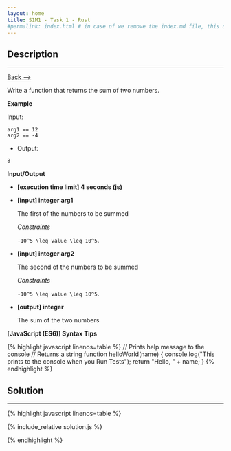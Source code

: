 ```yaml
---
layout: home
title: S1M1 - Task 1 - Rust
#permalink: index.html # in case of we remove the index.md file, this doc will be the index page
---
```


<div class="row">
<div class="columnStmt" markdown="1">

## Description
------

[Back --> ](../README.md) 

Write a function that returns the sum of two numbers.

**Example**

Input:
```
arg1 == 12
arg2 == -4
```
-   Output:
```
8
```

**Input/Output**

* **[execution time limit] 4 seconds (js)**

* **[input] integer arg1**

    The first of the numbers to be summed

    *Constraints*

    <code type='math/tex'>-10^5 \leq value \leq 10^5</code>.

* **[input] integer arg2**

    The second of the numbers to be summed

    *Constraints*

   <code type='math/tex'>-10^5 \leq value \leq 10^5</code>.

* **[output] integer**

   The sum of the two numbers

**[JavaScript (ES6)] Syntax Tips**

{% highlight javascript linenos=table %}
// Prints help message to the console
// Returns a string
function helloWorld(name) {
    console.log("This prints to the console when you Run Tests");
    return "Hello, " + name;
}
{% endhighlight %}

</div>
<div class="columnSol" markdown="1">

## Solution
------

{% highlight javascript linenos=table %}

{% include_relative solution.js %}

{% endhighlight %}

</div>
</div>